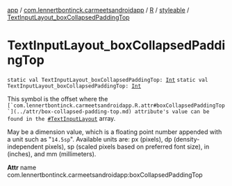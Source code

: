[app](../../../index.md) / [com.lennertbontinck.carmeetsandroidapp](../../index.md) / [R](../index.md) / [styleable](index.md) / [TextInputLayout_boxCollapsedPaddingTop](./-text-input-layout_box-collapsed-padding-top.md)

# TextInputLayout_boxCollapsedPaddingTop

`static val TextInputLayout_boxCollapsedPaddingTop: `[`Int`](https://kotlinlang.org/api/latest/jvm/stdlib/kotlin/-int/index.html)
`static val TextInputLayout_boxCollapsedPaddingTop: `[`Int`](https://kotlinlang.org/api/latest/jvm/stdlib/kotlin/-int/index.html)

This symbol is the offset where the ``[`com.lennertbontinck.carmeetsandroidapp.R.attr#boxCollapsedPaddingTop`](../attr/box-collapsed-padding-top.md) attribute's value can be found in the ``[`#TextInputLayout`](-text-input-layout.md) array.

May be a dimension value, which is a floating point number appended with a unit such as "`14.5sp`". Available units are: px (pixels), dp (density-independent pixels), sp (scaled pixels based on preferred font size), in (inches), and mm (millimeters).

**Attr**
name com.lennertbontinck.carmeetsandroidapp:boxCollapsedPaddingTop

